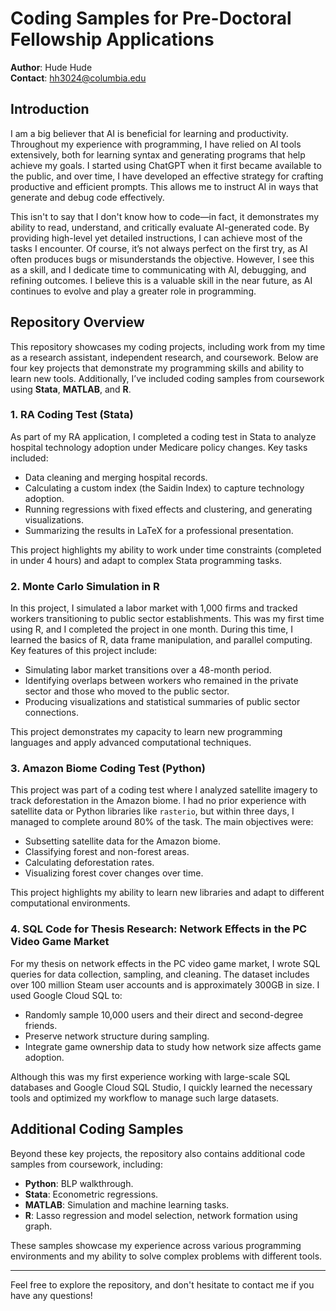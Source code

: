 # Coding Samples for Pre-Doctoral Fellowship Applications

**Author**: Hude Hude  
**Contact**: hh3024@columbia.edu

## Introduction

I am a big believer that AI is beneficial for learning and productivity. Throughout my experience with programming, I have relied on AI tools extensively, both for learning syntax and generating programs that help achieve my goals. I started using ChatGPT when it first became available to the public, and over time, I have developed an effective strategy for crafting productive and efficient prompts. This allows me to instruct AI in ways that generate and debug code effectively.

This isn't to say that I don't know how to code—in fact, it demonstrates my ability to read, understand, and critically evaluate AI-generated code. By providing high-level yet detailed instructions, I can achieve most of the tasks I encounter. Of course, it’s not always perfect on the first try, as AI often produces bugs or misunderstands the objective. However, I see this as a skill, and I dedicate time to communicating with AI, debugging, and refining outcomes. I believe this is a valuable skill in the near future, as AI continues to evolve and play a greater role in programming.

## Repository Overview

This repository showcases my coding projects, including work from my time as a research assistant, independent research, and coursework. Below are four key projects that demonstrate my programming skills and ability to learn new tools. Additionally, I’ve included coding samples from coursework using **Stata**, **MATLAB**, and **R**.

### 1. **RA Coding Test (Stata)**

As part of my RA application, I completed a coding test in Stata to analyze hospital technology adoption under Medicare policy changes. Key tasks included:
- Data cleaning and merging hospital records.
- Calculating a custom index (the Saidin Index) to capture technology adoption.
- Running regressions with fixed effects and clustering, and generating visualizations.
- Summarizing the results in LaTeX for a professional presentation.

This project highlights my ability to work under time constraints (completed in under 4 hours) and adapt to complex Stata programming tasks.

### 2. **Monte Carlo Simulation in R**

In this project, I simulated a labor market with 1,000 firms and tracked workers transitioning to public sector establishments. This was my first time using R, and I completed the project in one month. During this time, I learned the basics of R, data frame manipulation, and parallel computing. Key features of this project include:
- Simulating labor market transitions over a 48-month period.
- Identifying overlaps between workers who remained in the private sector and those who moved to the public sector.
- Producing visualizations and statistical summaries of public sector connections.

This project demonstrates my capacity to learn new programming languages and apply advanced computational techniques.

### 3. **Amazon Biome Coding Test (Python)**

This project was part of a coding test where I analyzed satellite imagery to track deforestation in the Amazon biome. I had no prior experience with satellite data or Python libraries like `rasterio`, but within three days, I managed to complete around 80% of the task. The main objectives were:
- Subsetting satellite data for the Amazon biome.
- Classifying forest and non-forest areas.
- Calculating deforestation rates.
- Visualizing forest cover changes over time.

This project highlights my ability to learn new libraries and adapt to different computational environments.

### 4. **SQL Code for Thesis Research: Network Effects in the PC Video Game Market**

For my thesis on network effects in the PC video game market, I wrote SQL queries for data collection, sampling, and cleaning. The dataset includes over 100 million Steam user accounts and is approximately 300GB in size. I used Google Cloud SQL to:
- Randomly sample 10,000 users and their direct and second-degree friends.
- Preserve network structure during sampling.
- Integrate game ownership data to study how network size affects game adoption.

Although this was my first experience working with large-scale SQL databases and Google Cloud SQL Studio, I quickly learned the necessary tools and optimized my workflow to manage such large datasets.

## Additional Coding Samples

Beyond these key projects, the repository also contains additional code samples from coursework, including:
- **Python**: BLP walkthrough.
- **Stata**: Econometric regressions.
- **MATLAB**: Simulation and machine learning tasks.
- **R**: Lasso regression and model selection, network formation using graph.

These samples showcase my experience across various programming environments and my ability to solve complex problems with different tools.

---

Feel free to explore the repository, and don't hesitate to contact me if you have any questions!
